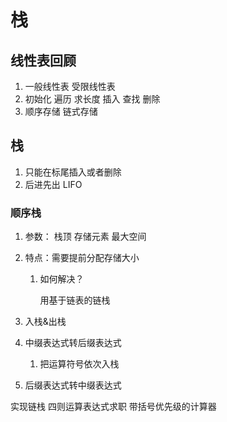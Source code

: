 # 栈

## 线性表回顾

1. 一般线性表 受限线性表
2. 初始化 遍历 求长度 插入 查找 删除 
3. 顺序存储 链式存储



## 栈

1. 只能在标尾插入或者删除
2. 后进先出 LIFO

### 顺序栈

1. 参数： 栈顶 存储元素 最大空间

2. 特点：需要提前分配存储大小

   1. 如何解决？

      用基于链表的链栈

3. 入栈&出栈

4. 中缀表达式转后缀表达式

   1. 把运算符号依次入栈

5. 后缀表达式转中缀表达式



实现链栈 四则运算表达式求职 带括号优先级的计算器



